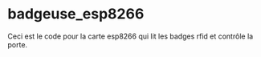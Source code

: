 # badgeuse_esp8266

Ceci est le code pour la carte esp8266 qui lit les badges rfid et contrôle la porte.